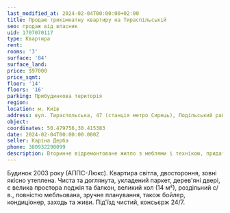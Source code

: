 ```yaml
---
last_modified_at: 2024-02-04T00:00:00+02:00
title: Продаю трикімнатну квартиру на Тираспільській
seo: продаж від власник
uid: 1707070117
type: Квартира
rent:
rooms: '3'
surface: '84'
surface_land:
price: $97000
price_sqmt:
floor: '14'
floors: '16'
parking: Прибудинкова територія
region:
location: м. Київ
address: вул. Тираспольська, 47 (станція метро Сирець), Подільський район
object:
coordinates: 50.479756,30.415383
date: 2024-02-04T00:00:00.000Z
seller: Каріна Дерба
phone: 380932290099
description: Вторинне відремонтоване житло з меблями і технікою, придатне і готове для проживання
---
```


Будинок 2003 року (АППС-Люкс). Квартира світла, двостороння, зовні якісно утеплена. Чиста та доглянута, укладений паркет, дерев'яні двері, є велика простора лоджія та балкон, великий хол (14 м²), роздільний с/в., повністю мебльована, зручне планування, також бойлер, кондиціонер, заходь та живи. Під'їзд чистий, консьєрж 24/7.
